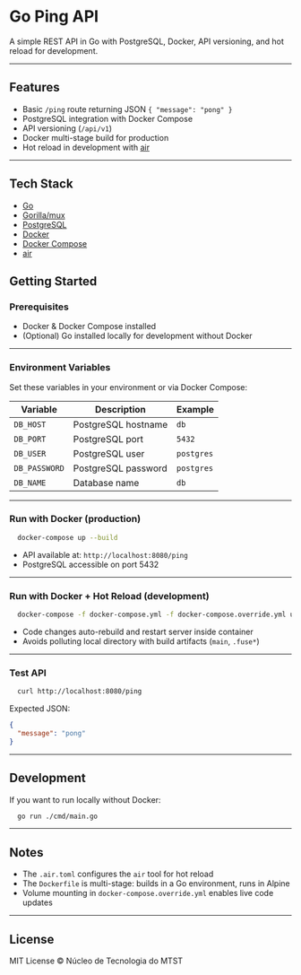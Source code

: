 # Go Ping API

A simple REST API in Go with PostgreSQL, Docker, API versioning, and hot reload for development.

---

## Features

- Basic `/ping` route returning JSON `{ "message": "pong" }`
- PostgreSQL integration with Docker Compose
- API versioning (`/api/v1`)
- Docker multi-stage build for production
- Hot reload in development with [air](https://github.com/cosmtrek/air)

---

## Tech Stack

- [Go](https://go.dev/)
- [Gorilla/mux](https://github.com/gorilla/mux)
- [PostgreSQL](https://www.postgresql.org/)
- [Docker](https://www.docker.com/)
- [Docker Compose](https://docs.docker.com/compose/)
- [air](https://github.com/air-verse/air)

## Getting Started

### Prerequisites

- Docker & Docker Compose installed
- (Optional) Go installed locally for development without Docker

---

### Environment Variables

Set these variables in your environment or via Docker Compose:

| Variable      | Description         | Example    |
|---------------|---------------------|------------|
| `DB_HOST`     | PostgreSQL hostname | `db`       |
| `DB_PORT`     | PostgreSQL port     | `5432`     |
| `DB_USER`     | PostgreSQL user     | `postgres` |
| `DB_PASSWORD` | PostgreSQL password | `postgres` |
| `DB_NAME`     | Database name       | `db`       |

---

### Run with Docker (production)

```bash
  docker-compose up --build
```

- API available at: `http://localhost:8080/ping`
- PostgreSQL accessible on port 5432

---

### Run with Docker + Hot Reload (development)

```bash
  docker-compose -f docker-compose.yml -f docker-compose.override.yml up --build
```

- Code changes auto-rebuild and restart server inside container
- Avoids polluting local directory with build artifacts (`main`, `.fuse*`)

---

### Test API

```bash
  curl http://localhost:8080/ping
```

Expected JSON:

```json
{
  "message": "pong"
}
```

---

## Development

If you want to run locally without Docker:

```bash
  go run ./cmd/main.go
```

---

## Notes

- The `.air.toml` configures the `air` tool for hot reload
- The `Dockerfile` is multi-stage: builds in a Go environment, runs in Alpine
- Volume mounting in `docker-compose.override.yml` enables live code updates

---

## License

MIT License © Núcleo de Tecnologia do MTST
